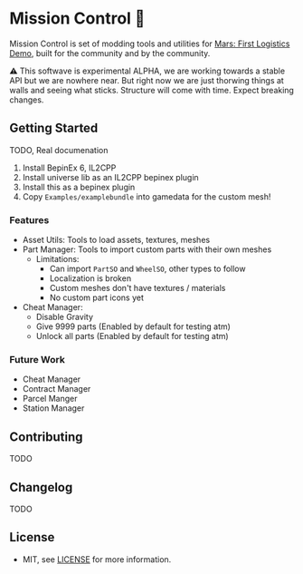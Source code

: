 # Mission Control 🚀

Mission Control is set of modding tools and utilities for [Mars: First Logistics Demo](https://store.steampowered.com/app/1532200/Mars_First_Logistics/), built for the community and by the community.

⚠ This softwave is experimental ALPHA, we are working towards a stable API but we are nowhere near. But right now we are just thorwing things at walls and seeing what sticks. Structure will come with time. Expect breaking changes.

## Getting Started

TODO, Real documenation

1. Install BepinEx 6, IL2CPP
2. Install universe lib as an IL2CPP bepinex plugin
3. Install this as a bepinex plugin
4. Copy `Examples/examplebundle` into gamedata for the custom mesh!

### Features

- Asset Utils: Tools to load assets, textures, meshes
- Part Manager: Tools to import custom parts with their own meshes
  - Limitations:
    - Can import `PartSO` and `WheelSO`, other types to follow
    - Localization is broken
    - Custom meshes don't have textures / materials
    - No custom part icons yet
- Cheat Manager:
  - Disable Gravity
  - Give 9999 parts (Enabled by default for testing atm)
  - Unlock all parts (Enabled by default for testing atm)

### Future Work

- Cheat Manager
- Contract Manager
- Parcel Manger
- Station Manager

## Contributing

TODO

## Changelog

TODO

## License 

- MIT, see [LICENSE](/LICENSE) for more information.